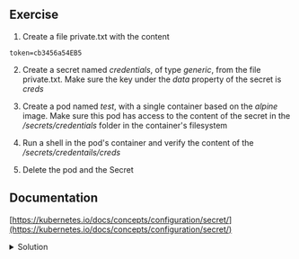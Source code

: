 ## Exercise

1. Create a file private.txt with the content

```
token=cb3456a54EB5
```

2. Create a secret named *credentials*, of type *generic*, from the file private.txt. Make sure the key under the *data* property of the secret is *creds*

3. Create a pod named *test*, with a single container based on the *alpine* image. Make sure this pod has access to the content of the secret in the */secrets/credentials* folder in the container's filesystem

4. Run a shell in the pod's container and verify the content of the */secrets/credentails/creds*

5. Delete the pod and the Secret

## Documentation

[https://kubernetes.io/docs/concepts/configuration/secret/](https://kubernetes.io/docs/concepts/configuration/secret/)

<details>
  <summary markdown="span">Solution</summary>

1. Create a file private.txt with the content

```
cat >> private.txt << EOF
token=cb3456a54EB5
EOF
```

2. Create a secret named credentials from this file

```
k create secret generic credentials --from-file=creds=./private.txt
```

The *data* property contains the *creds* key:

```
k get secret credentials -o yaml
apiVersion: v1
data:
  creds: dG9rZW49Y2IzNDU2YTU0RUI1Cg==
kind: Secret
metadata:
  name: credentials
type: Opaque
```

3. Create a pod named *test*, with a single container based on the *alpine* image. Make sure this pod has access to the content of the secret in the */secrets/credentials* folder in the container's filesystem

```
apiVersion: v1
kind: Pod
metadata:
  name: test
spec:
  containers:
  - image: alpine
    name: alpine
    command:
    - sleep
    - 3600
    volumeMounts:
    - name: creds
      mountPath: /secrets/credentials
  volumes:
  - name: creds
    secret:
      secretName: credentials
```

4. Run a shell in the pod's container and verify the content of the */secrets/credentails/creds*

```
k exec test -- cat /secrets/credentials/creds
token=cb3456a54EB5
```

5. Delete the pod and the Secret

```
k delete po/test secret/credentials
```
</details>

